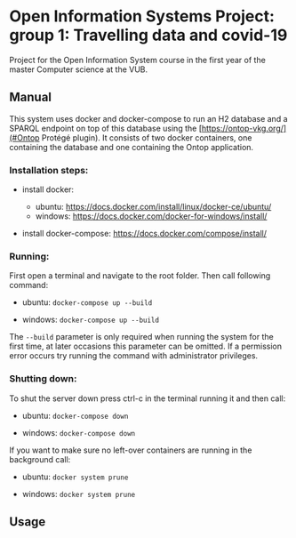 # Open Information Systems Project: group 1: Travelling data and covid-19
Project for the Open Information System course in the first year of the master Computer science at the VUB.

## Manual

This system uses docker and docker-compose to run an H2 database and a SPARQL endpoint on top of this database using the [https://ontop-vkg.org/](#Ontop Protégé plugin).
It consists of two docker containers, one containing the database and one containing the Ontop application.

### Installation steps:

- install docker:

  - ubuntu: https://docs.docker.com/install/linux/docker-ce/ubuntu/
  - windows: https://docs.docker.com/docker-for-windows/install/

- install docker-compose: https://docs.docker.com/compose/install/

### Running:

First open a terminal and navigate to the root folder.
Then call following command:

* ubuntu:
        ```
        docker-compose up --build
        ```

* windows:
        ```
        docker-compose up --build
        ```

The ```
    --build
      ``` parameter is only required when running the system for the first time, at later occasions this parameter can be omitted.
If a permission error occurs try running the command with administrator privileges.

### Shutting down:

To shut the server down press ctrl-c in the terminal running it and then call:

* ubuntu:
        ```
        docker-compose down
        ```

* windows:
        ```
        docker-compose down
        ```

If you want to make sure no left-over containers are running in the background call:

* ubuntu:
        ```
        docker system prune
        ```

* windows:
        ```
        docker system prune
        ```

## Usage

